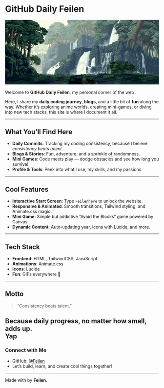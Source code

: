 # GitHub Daily Feilen 

![Feilen GIF](./AdvFeilen.gif)

Welcome to **GitHub Daily Feilen**, my personal corner of the web .  

Here, I share my **daily coding journey**, **blogs**, and a little bit of **fun** along the way. Whether it’s exploring anime worlds, creating mini-games, or diving into new tech stacks, this site is where I document it all.  

---

##  What You’ll Find Here

- **Daily Commits**: Tracking my coding consistency, because I believe *consistency beats talent*.  
- **Blogs & Stories**: Fun, adventure, and a sprinkle of randomness.  
- **Mini Games**: Code meets play — dodge obstacles and see how long you survive!  
- **Profile & Tools**: Peek into what I use, my skills, and my passions.  

---

##  Cool Features

- **Interactive Start Screen**: Type `Feilenhere` to unlock the website.  
- **Responsive & Animated**: Smooth transitions, Tailwind styling, and Animate.css magic.  
- **Mini Game**: Simple but addictive “Avoid the Blocks” game powered by Canvas.  
- **Dynamic Content**: Auto-updating year, icons with Lucide, and more.  

---

##  Tech Stack

- **Frontend**: HTML, TailwindCSS, JavaScript  
- **Animations**: Animate.css  
- **Icons**: Lucide  
- **Fun**: GIFs everywhere 🎉  

---

##  Motto

> “Consistency beats talent.”  

Because daily progress, no matter how small, adds up.  
Yap
---

###  Connect with Me

- GitHub: [@Feilen](https://github.com/)  
- Let’s build, learn, and create cool things together!  

---

Made with  by **Feilen**.




